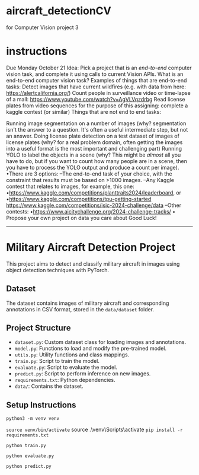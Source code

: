 # aircraft_detectionCV

for Computer Vision project 3

# instructions

Due Monday October 21
Idea: Pick a project that is an _end-to-end_ computer vision task, and complete it using calls to current Vision APIs.
What is an end-to-end computer vision task?
Examples of things that are end-to-end tasks:
Detect images that have current wildfires (e.g. with data from here: https://alertcalifornia.org/)
Count people in surveillance video or time-lapse of a mall: https://www.youtube.com/watch?v=AgVLVqzdrbg
Read license plates from video sequences
for the purpose of this assigning: complete a kaggle contest (or similar)
Things that are not end to end tasks:

Running image segmentation on a number of images (why? segmentation isn't the answer to a question. It's often a useful intermediate step, but not an answer.
Doing license plate detection on a test dataset of images of license plates (why? for a real problem domain, often getting the images into a useful format is the most important and challenging part)
Running YOLO to label the objects in a scene (why? This might be _almost_ all you have to do, but if you want to count how many people are in a scene, then you have to process the YOLO output and produce a count per image).
•There are 3 options:
–The end-to-end task of your choice, with the constraint that results must be based on >1000 images.
–Any Kaggle contest that relates to images, for example, this one:
•https://www.kaggle.com/competitions/planttraits2024/leaderboard, or
•https://www.kaggle.com/competitions/tpu-getting-started
https://www.kaggle.com/competitions/isic-2024-challenge/data
–Other contests:
•https://www.aicitychallenge.org/2024-challenge-tracks/
• Propose your own project on data you care about
Good Luck!

---

# Military Aircraft Detection Project

This project aims to detect and classify military aircraft in images using object detection techniques with PyTorch.

## Dataset

The dataset contains images of military aircraft and corresponding annotations in CSV format, stored in the `data/dataset` folder.

## Project Structure

- `dataset.py`: Custom dataset class for loading images and annotations.
- `model.py`: Functions to load and modify the pre-trained model.
- `utils.py`: Utility functions and class mappings.
- `train.py`: Script to train the model.
- `evaluate.py`: Script to evaluate the model.
- `predict.py`: Script to perform inference on new images.
- `requirements.txt`: Python dependencies.
- `data/`: Contains the dataset.

## Setup Instructions

`python3 -m venv venv`

`source venv/bin/activate`
source .\venv\Scripts\activate
`pip install -r requirements.txt`

`python train.py`

`python evaluate.py`

`python predict.py`
